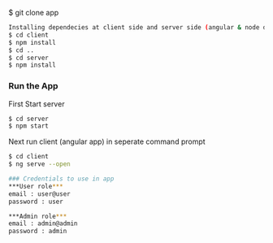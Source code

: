 

$ git clone app
```sh
Installing dependecies at client side and server side (angular & node dependencies)
$ cd client
$ npm install
$ cd ..
$ cd server
$ npm install
```

### Run the App
First Start server
```sh
$ cd server
$ npm start
```

Next run client (angular app) in seperate command prompt
```sh
$ cd client
$ ng serve --open

### Credentials to use in app
***User role***
email : user@user
password : user
```
```sh
***Admin role***
email : admin@admin
password : admin
```


